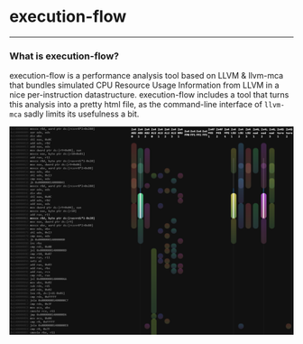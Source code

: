 # execution-flow
-------

### What is execution-flow?
execution-flow is a performance analysis tool based on LLVM & llvm-mca that bundles simulated CPU Resource Usage Information from LLVM in a nice per-instruction datastructure. execution-flow includes a tool that turns this analysis into a pretty html file, as the command-line interface of `llvm-mca` sadly limits its usefulness a bit.

<img src="https://raw.githubusercontent.com/rainerzufalldererste/execution-flow/master/assets/screenshot.png" alt="execution-flow-html output" style="width: 909px; max-width: 100%">
